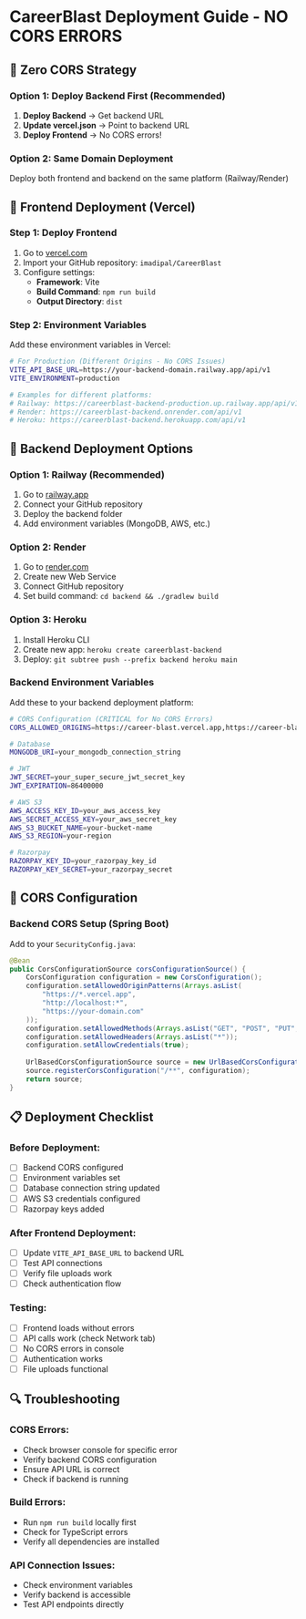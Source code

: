 # CareerBlast Deployment Guide - NO CORS ERRORS

## 🎯 **Zero CORS Strategy**

### Option 1: Deploy Backend First (Recommended)
1. **Deploy Backend** → Get backend URL
2. **Update vercel.json** → Point to backend URL
3. **Deploy Frontend** → No CORS errors!

### Option 2: Same Domain Deployment
Deploy both frontend and backend on the same platform (Railway/Render)

## 🚀 Frontend Deployment (Vercel)

### Step 1: Deploy Frontend
1. Go to [vercel.com](https://vercel.com)
2. Import your GitHub repository: `imadipal/CareerBlast`
3. Configure settings:
   - **Framework**: Vite
   - **Build Command**: `npm run build`
   - **Output Directory**: `dist`

### Step 2: Environment Variables
Add these environment variables in Vercel:

```bash
# For Production (Different Origins - No CORS Issues)
VITE_API_BASE_URL=https://your-backend-domain.railway.app/api/v1
VITE_ENVIRONMENT=production

# Examples for different platforms:
# Railway: https://careerblast-backend-production.up.railway.app/api/v1
# Render: https://careerblast-backend.onrender.com/api/v1
# Heroku: https://careerblast-backend.herokuapp.com/api/v1
```

## 🔧 Backend Deployment Options

### Option 1: Railway (Recommended)
1. Go to [railway.app](https://railway.app)
2. Connect your GitHub repository
3. Deploy the backend folder
4. Add environment variables (MongoDB, AWS, etc.)

### Option 2: Render
1. Go to [render.com](https://render.com)
2. Create new Web Service
3. Connect GitHub repository
4. Set build command: `cd backend && ./gradlew build`

### Option 3: Heroku
1. Install Heroku CLI
2. Create new app: `heroku create careerblast-backend`
3. Deploy: `git subtree push --prefix backend heroku main`

### Backend Environment Variables
Add these to your backend deployment platform:

```bash
# CORS Configuration (CRITICAL for No CORS Errors)
CORS_ALLOWED_ORIGINS=https://career-blast.vercel.app,https://career-blast-*.vercel.app,https://*.vercel.app

# Database
MONGODB_URI=your_mongodb_connection_string

# JWT
JWT_SECRET=your_super_secure_jwt_secret_key
JWT_EXPIRATION=86400000

# AWS S3
AWS_ACCESS_KEY_ID=your_aws_access_key
AWS_SECRET_ACCESS_KEY=your_aws_secret_key
AWS_S3_BUCKET_NAME=your-bucket-name
AWS_S3_REGION=your-region

# Razorpay
RAZORPAY_KEY_ID=your_razorpay_key_id
RAZORPAY_KEY_SECRET=your_razorpay_secret
```

## 🚨 CORS Configuration

### Backend CORS Setup (Spring Boot)
Add to your `SecurityConfig.java`:

```java
@Bean
public CorsConfigurationSource corsConfigurationSource() {
    CorsConfiguration configuration = new CorsConfiguration();
    configuration.setAllowedOriginPatterns(Arrays.asList(
        "https://*.vercel.app",
        "http://localhost:*",
        "https://your-domain.com"
    ));
    configuration.setAllowedMethods(Arrays.asList("GET", "POST", "PUT", "DELETE", "OPTIONS"));
    configuration.setAllowedHeaders(Arrays.asList("*"));
    configuration.setAllowCredentials(true);
    
    UrlBasedCorsConfigurationSource source = new UrlBasedCorsConfigurationSource();
    source.registerCorsConfiguration("/**", configuration);
    return source;
}
```

## 📋 Deployment Checklist

### Before Deployment:
- [ ] Backend CORS configured
- [ ] Environment variables set
- [ ] Database connection string updated
- [ ] AWS S3 credentials configured
- [ ] Razorpay keys added

### After Frontend Deployment:
- [ ] Update `VITE_API_BASE_URL` to backend URL
- [ ] Test API connections
- [ ] Verify file uploads work
- [ ] Check authentication flow

### Testing:
- [ ] Frontend loads without errors
- [ ] API calls work (check Network tab)
- [ ] No CORS errors in console
- [ ] Authentication works
- [ ] File uploads functional

## 🔍 Troubleshooting

### CORS Errors:
- Check browser console for specific error
- Verify backend CORS configuration
- Ensure API URL is correct
- Check if backend is running

### Build Errors:
- Run `npm run build` locally first
- Check for TypeScript errors
- Verify all dependencies are installed

### API Connection Issues:
- Check environment variables
- Verify backend is accessible
- Test API endpoints directly
